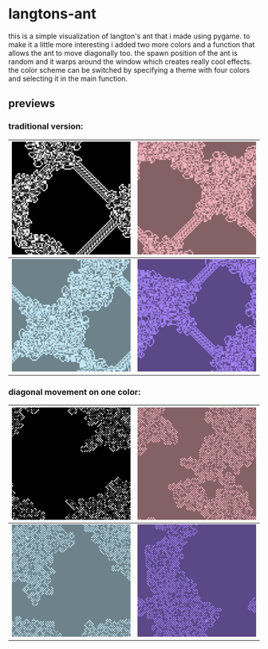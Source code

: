 # langtons-ant

this is a simple visualization of langton's ant that i made using pygame. to make it a little more interesting i added two more colors and a function that allows the ant to move diagonally too. the spawn position of the ant is random and it warps around the window which creates really cool effects. the color scheme can be switched by specifying a theme with four colors and selecting it in the main function.

## previews

### traditional version:
| ![traditional langton's ant generated image with four colors](imgs/preview_traditional.png) | ![pink version](imgs/preview_traditional_pink.png)     |
| ------------------------------------------------------------------------------------------- | ------------------------------------------------------ |
| ![blue version](imgs/preview_traditional_blue.png)                                          | ![purple version](imgs/preview_traditional_purple.png) |

### diagonal movement on one color:
| ![langton's ant generated image with four colors and diagonal movement on one color](imgs/preview_with_diagonal.png) | ![pink version](imgs/preview_w_diagonal_pink.png)     |
| -------------------------------------------------------------------------------------------------------------------- | ----------------------------------------------------- |
| ![blue version](imgs/preview_w_diagonal_blue.png)                                                                    | ![purple version](imgs/preview_w_diagonal_purple.png) |
